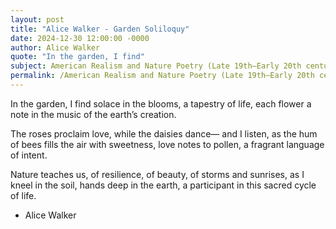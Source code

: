 ```yaml
---
layout: post
title: "Alice Walker - Garden Soliloquy"
date: 2024-12-30 12:00:00 -0000
author: Alice Walker
quote: "In the garden, I find"
subject: American Realism and Nature Poetry (Late 19th–Early 20th century)
permalink: /American Realism and Nature Poetry (Late 19th–Early 20th century)/Alice Walker/Alice Walker - Garden Soliloquy
---
```


In the garden, I find
solace in the blooms,
a tapestry of life,
each flower a note in the music
of the earth’s creation.

The roses proclaim love,
while the daisies dance—
and I listen,
as the hum of bees
fills the air with sweetness,
love notes to pollen,
a fragrant language of intent.

Nature teaches us,
of resilience, of beauty,
of storms and sunrises,
as I kneel in the soil,
hands deep in the earth,
a participant in this
sacred cycle of life.

- Alice Walker
